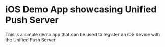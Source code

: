 # iOS Demo App showcasing Unified Push Server

This is a simple demo app that can be used to register an iOS device with the Unified Push Server.
 
